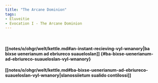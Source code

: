 ```yaml
---
title: "The Arcane Dominion"
tags:
- Eluveitie
- Evocation I - The Arcane Dominion
---
```

&nbsp;
#### [[notes/o/ohgr/welt/kettle.md#an-instant-recieving-vyl-wnanory|ba bixse uenerianum ad ebriureco suaueloslan]] {#ba-bixse-uenerianum-ad-ebriureco-suaueloslan-vyl-wnanory}
#### [[notes/o/ohgr/welt/kettle.md#ba-bixse-uenerianum-ad-ebriureco-suaueloslan-vyl-wnanory|slanossiietum sualido contilossi]]
